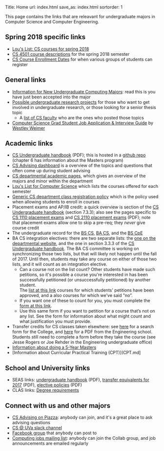 Title: Home
url: index.html
save_as: index.html
sortorder: 1

This page contains the links that are releavant for undergraduate majors in Computer Science and Computer Engineering.

Spring 2018 specific links
------------------------

- [Lou's List: CS courses for spring 2018](http://rabi.phys.virginia.edu/mySIS/CS2/page.php?Semester=1182&Type=Group&Group=CompSci)
- [CS 4501 course descriptions](http://www.cs.virginia.edu/~cohoon//years/2018/2018-spring-4501s/) for the spring 2018 semester
- [CS Course Enrollment Dates](https://docs.google.com/document/d/1r6q1_2A1sP9cTFlWsUAf8_zJnUfla6syaBenICYe7ac/edit) for when various groups of students can register


General links
-------------

- [Information for New Undergraduate Computing Majors](https://www.cs.virginia.edu/~sherriff/newcs/): read this is you have just been accepted into the major
- [Possible undergraduate research projects](http://ugresearch.cs.virginia.edu/) for those who want to get involved in undergraduate research, or those looking for a senior thesis topic
    - A [list of CS faculty](https://engineering.virginia.edu/departments/computer-science/cs-people/faculty) who are the ones who posted those topics
- [Computer Science Grad Student Job Application & Interview Guide](http://www.cs.virginia.edu/~weimer/grad-job-guide/guide/index.html) by [Westley Weimer](http://www.cs.virginia.edu/~weimer/)


Academic links
--------------

- [CS Undergraduate handbook](http://handbook.cs.virginia.edu/ugrad-handbook.pdf) (PDF); this is hosted in a [github repo](https://github.com/uva-cs/ugrad-handbook/) (chapter 6 has information about the Masters program)
- [CS Advising dashboard](http://stardock.cs.virginia.edu/advising/) is a overview of the topics and questions that often come up during student advising
- [CS departmental academic pages](https://engineering.virginia.edu/departments/computer-science/academics), which gives an overview of the majors and minor within the department
- [Lou's List for Computer Science](http://rabi.phys.virginia.edu/mySIS/CS2/page.php?Type=Group&Group=CompSci) which lists the courses offered for each semester
- [Generic CS department class registration policy](https://engineering.virginia.edu/departments/computer-science/academics/computer-science-undergraduate-programs/registration) which is the policy used when allowing students to enroll in courses
- Placement exams and AP/IB credit: a quick overview is section of the [CS Undergraduate handbook](http://handbook.cs.virginia.edu/ugrad-handbook.pdf) (section 7.3.3); also see the pages specific to [CS 1110 placement exams](https://cs1110.cs.virginia.edu/whichcs1.html) and [CS 2110 placement exams](http://cs1110.cs.virginia.edu/CS2110-Placement-Test-Info-aug2016.pdf) (PDF); note that placement exams allow one to skip a pre-req; they *never* give course credit
- The undergraduate record for the [BS CS](http://records.ureg.virginia.edu/preview_program.php?catoid=43&poid=5227), [BA CS](http://records.ureg.virginia.edu/preview_program.php?catoid=43&poid=5226), and the [BS CpE](http://records.ureg.virginia.edu/preview_program.php?catoid=43&poid=5225)
- BA CS integration electives: there are two separate lists: the [one on the departmental website](https://engineering.virginia.edu/departments/computer-science/academics/ba-computer-science#accordion67812), and the one in section 3.3.3 of the [CS Undergraduate handbook](http://handbook.cs.virginia.edu/ugrad-handbook.pdf).  The BA CS committee is working on synchronizing those two lists, but that will likely not happen until the fall of 2017.  Until then, students may take any course on either of those two lists, and it will count as an integration elective.
    - Can a course not on the list count?  Other students have made such petitions, so it's possible a course you're interested in has been successfully petitioned (or unsuccessfully petitioned) by another student.  
The [list at this link](https://goo.gl/rPQGzW) courses for which students' petitions have been approved, and a also courses for which we've said "no”.
    - If you want one of these to count for you, you must complete the [form at this link](https://goo.gl/forms/yukq3PC6oQxh25LY2).
    - Use this same form if you want to petition for a course that’s not on any list.  See the form for information about what might count and what justification you must provide.
- Transfer credits for CS classes taken elsewhere: see [here](http://ascs8.eservices.virginia.edu/asEquivs) for a search form for the College, and [here](http://www.seas.virginia.edu/undergrad/pdfs/Transfer_Equivalents_2017.pdf) for a PDF from the Engineering school.  Students still need to complete a form before they take the course (see Jesse Rogers or Joe Rehder in the Engineering undergraduate office)
- [Information about doing a 5-Year Masters](https://engineering.virginia.edu/departments/computer-science/academics/admissions/cs-graduate-admission/fifth-year-masters-faq)
- [Information about Curricular Practical Training (CPT)](CPT.md]

School and University links
---------------------------

- SEAS links: [undergraduate handbook](http://www.seas.virginia.edu/advising/pdf/seas-undergraduate-handbook2016.pdf) (PDF),
  [transfer equivalents for 2017](http://www.seas.virginia.edu/undergrad/pdfs/Transfer_Equivalents_2017.pdf) (PDF),
  [elective policies](http://www.seas.virginia.edu/undergrad/orientation/pdfs/electives_2016.pdf) (PDF)
- CLAS links: [Degree requirements](http://college.as.virginia.edu/requirements)


Connect with us and other majors
--------------------------------

- [CS Advising on Piazza](https://piazza.com/virginia/other/csadvising): anybody can join, and it's a great place to ask advising questions
- [CS @ UVa slack channel](https://uva-compsci.slack.com/)
- [Facebook group](https://www.facebook.com/groups/216856585086114) that anybody can post to
- [Computing jobs mailing list](https://collab.itc.virginia.edu/portal/site/c4e021cd-5ac5-4901-b1a3-3a99396dbd7d#): anybody can join the Collab group, and job announcements are emailed regularly
